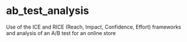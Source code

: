 # ab_test_analysis
Use of the ICE and RICE (Reach, Impact, Confidence, Effort) frameworks and analysis of an A/B test for an online store
